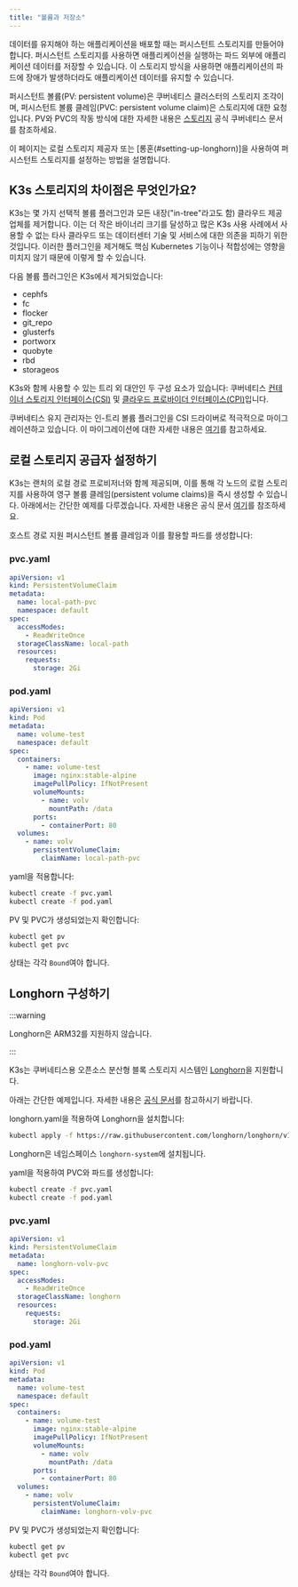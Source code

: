 ```yaml
---
title: "볼륨과 저장소"
---
```


데이터를 유지해야 하는 애플리케이션을 배포할 때는 퍼시스턴트 스토리지를 만들어야 합니다. 퍼시스턴트 스토리지를 사용하면 애플리케이션을 실행하는 파드 외부에 애플리케이션 데이터를 저장할 수 있습니다. 이 스토리지 방식을 사용하면 애플리케이션의 파드에 장애가 발생하더라도 애플리케이션 데이터를 유지할 수 있습니다.

퍼시스턴트 볼륨(PV: persistent volume)은 쿠버네티스 클러스터의 스토리지 조각이며, 퍼시스턴트 볼륨 클레임(PVC: persistent volume claim)은 스토리지에 대한 요청입니다. PV와 PVC의 작동 방식에 대한 자세한 내용은 [스토리지](https://kubernetes.io/ko/docs/concepts/storage/volumes/) 공식 쿠버네티스 문서를 참조하세요.

이 페이지는 로컬 스토리지 제공자 또는 [롱혼(#setting-up-longhorn)]을 사용하여 퍼시스턴트 스토리지를 설정하는 방법을 설명합니다.

## K3s 스토리지의 차이점은 무엇인가요?

K3s는 몇 가지 선택적 볼륨 플러그인과 모든 내장("in-tree"라고도 함) 클라우드 제공업체를 제거합니다. 이는 더 작은 바이너리 크기를 달성하고 많은 K3s 사용 사례에서 사용할 수 없는 타사 클라우드 또는 데이터센터 기술 및 서비스에 대한 의존을 피하기 위한 것입니다. 이러한 플러그인을 제거해도 핵심 Kubernetes 기능이나 적합성에는 영향을 미치지 않기 때문에 이렇게 할 수 있습니다.

다음 볼륨 플러그인은 K3s에서 제거되었습니다:

- cephfs
- fc
- flocker
- git_repo
- glusterfs
- portworx
- quobyte
- rbd
- storageos

K3s와 함께 사용할 수 있는 트리 외 대안인 두 구성 요소가 있습니다:
쿠버네티스 [컨테이너 스토리지 인터페이스(CSI)](https://github.com/container-storage-interface/spec/blob/master/spec.md) 및 [클라우드 프로바이더 인터페이스(CPI)](https://kubernetes.io/docs/tasks/administer-cluster/running-cloud-controller/)입니다.

쿠버네티스 유지 관리자는 인-트리 볼륨 플러그인을 CSI 드라이버로 적극적으로 마이그레이션하고 있습니다. 이 마이그레이션에 대한 자세한 내용은 [여기](https://kubernetes.io/blog/2021/12/10/storage-in-tree-to-csi-migration-status-update/)를 참고하세요.

## 로컬 스토리지 공급자 설정하기

K3s는 랜처의 로컬 경로 프로비저너와 함께 제공되며, 이를 통해 각 노드의 로컬 스토리지를 사용하여 영구 볼륨 클레임(persistent volume claims)을 즉시 생성할 수 있습니다. 아래에서는 간단한 예제를 다루겠습니다. 자세한 내용은 공식 문서 [여기](https://github.com/rancher/local-path-provisioner/blob/master/README.md#usage)를 참조하세요.

호스트 경로 지원 퍼시스턴트 볼륨 클레임과 이를 활용할 파드를 생성합니다:

### pvc.yaml

```yaml
apiVersion: v1
kind: PersistentVolumeClaim
metadata:
  name: local-path-pvc
  namespace: default
spec:
  accessModes:
    - ReadWriteOnce
  storageClassName: local-path
  resources:
    requests:
      storage: 2Gi
```

### pod.yaml

```yaml
apiVersion: v1
kind: Pod
metadata:
  name: volume-test
  namespace: default
spec:
  containers:
    - name: volume-test
      image: nginx:stable-alpine
      imagePullPolicy: IfNotPresent
      volumeMounts:
        - name: volv
          mountPath: /data
      ports:
        - containerPort: 80
  volumes:
    - name: volv
      persistentVolumeClaim:
        claimName: local-path-pvc
```

yaml을 적용합니다:

```bash
kubectl create -f pvc.yaml
kubectl create -f pod.yaml
```

PV 및 PVC가 생성되었는지 확인합니다:

```bash
kubectl get pv
kubectl get pvc
```

상태는 각각 `Bound`여야 합니다.

## Longhorn 구성하기

:::warning

Longhorn은 ARM32를 지원하지 않습니다.

:::

K3s는 쿠버네티스용 오픈소스 분산형 블록 스토리지 시스템인 [Longhorn](https://github.com/longhorn/longhorn)을 지원합니다.

아래는 간단한 예제입니다. 자세한 내용은 [공식 문서](https://longhorn.io/docs/latest/)를 참고하시기 바랍니다.

longhorn.yaml을 적용하여 Longhorn을 설치합니다:

```bash
kubectl apply -f https://raw.githubusercontent.com/longhorn/longhorn/v1.5.1/deploy/longhorn.yaml
```

Longhorn은 네임스페이스 `longhorn-system`에 설치됩니다.

yaml을 적용하여 PVC와 파드를 생성합니다:

```bash
kubectl create -f pvc.yaml
kubectl create -f pod.yaml
```

### pvc.yaml

```yaml
apiVersion: v1
kind: PersistentVolumeClaim
metadata:
  name: longhorn-volv-pvc
spec:
  accessModes:
    - ReadWriteOnce
  storageClassName: longhorn
  resources:
    requests:
      storage: 2Gi
```

### pod.yaml

```yaml
apiVersion: v1
kind: Pod
metadata:
  name: volume-test
  namespace: default
spec:
  containers:
    - name: volume-test
      image: nginx:stable-alpine
      imagePullPolicy: IfNotPresent
      volumeMounts:
        - name: volv
          mountPath: /data
      ports:
        - containerPort: 80
  volumes:
    - name: volv
      persistentVolumeClaim:
        claimName: longhorn-volv-pvc
```

PV 및 PVC가 생성되었는지 확인합니다:

```bash
kubectl get pv
kubectl get pvc
```

상태는 각각 `Bound`여야 합니다.
